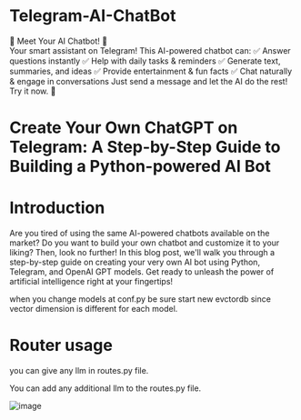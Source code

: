 # Telegram-AI-ChatBot
🚀 Meet Your AI Chatbot! 🤖  
Your smart assistant on Telegram! This AI-powered chatbot can: 
✅ Answer questions instantly 
✅ Help with daily tasks &amp; reminders 
✅ Generate text, summaries, and ideas 
✅ Provide entertainment &amp; fun facts 
✅ Chat naturally &amp; engage in conversations  Just send a message and let the AI do the rest! Try it now. 🎉

# Create Your Own ChatGPT on Telegram: A Step-by-Step Guide to Building a Python-powered AI Bot
# Introduction
Are you tired of using the same AI-powered chatbots available on the market? Do you want to build your own chatbot and customize it to your liking? Then, look no further! In this blog post, we'll walk you through a step-by-step guide on creating your very own AI bot using Python, Telegram, and OpenAI GPT models. Get ready to unleash the power of artificial intelligence right at your fingertips!

when you change models at conf.py be sure start new evctordb since vector dimension is different for each model.

# Router usage
you can give any llm in routes.py file.

You can add any additional llm to the routes.py file.

![image](https://github.com/user-attachments/assets/c46be379-2d3b-4f21-bd6b-b22551f94a37)
